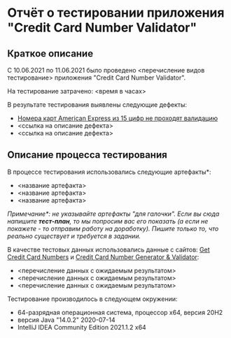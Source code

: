 # Отчёт о тестировании приложения "Credit Card Number Validator"

## Краткое описание

С 10.06.2021 по 11.06.2021 было проведено <перечисление видов тестирование> приложения "Credit Card Number Validator".

На тестирование затрачено: <время в часах>

В результате тестирования выявлены следующие дефекты:
* [Номера карт American Express из 15 цифр не проходят валидацию](https://github.com/Ekaterina-Isabel/javaqa-homeworks/issues/1#issue-917628565)
* <ссылка на описание дефекта>
* <ссылка на описание дефекта>

## Описание процесса тестирования

В процессе тестирования использовались следующие артефакты*:
* <название артефакта>
* <название артефакта>
* <название артефакта>

*Примечание\*: не указывайте артефакты "для галочки". Если вы сюда напишите **тест-план**, то мы попросим вас его показать (а если не покажете - то отправим работу на доработку). Пишите только то, что реально существует и требуется в задании.*

В качестве тестовых данных использовались данные с сайтов: [Get Credit Card Numbers](https://www.getcreditcardnumbers.com/) и [Credit Card Number Generator & Validator](https://www.freeformatter.com/credit-card-number-generator-validator.html):
* <перечисление данных с ожидаемым результатом>
* <перечисление данных с ожидаемым результатом>
* <перечисление данных с ожидаемым результатом>

Тестирование производилось в следующем окружении:
* 64-разрядная операционная система, процессор x64, версия 20H2
* версия Java "14.0.2" 2020-07-14
* IntelliJ IDEA Community Edition 2021.1.2 x64